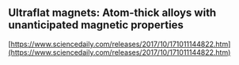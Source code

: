 ## Ultraflat magnets: Atom-thick alloys with unanticipated magnetic properties
  
  [https://www.sciencedaily.com/releases/2017/10/171011144822.htm](https://www.sciencedaily.com/releases/2017/10/171011144822.htm)